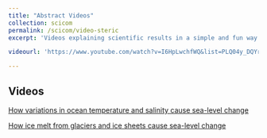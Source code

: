 ```yaml
---
title: "Abstract Videos"
collection: scicom
permalink: /scicom/video-steric
excerpt: 'Videos explaining scientific results in a simple and fun way.'

videourl: 'https://www.youtube.com/watch?v=I6HpLwchfWQ&list=PLQ04y_DQYrP8gMjPNN-9CsubYDbSGqfCN&ab_channel=carolinamachadolimadecamargo'

---
```


## Videos

[How variations in ocean temperature and salinity cause sea-level change](https://www.youtube.com/watch?v=Uh-GN9QznFI&t=1s&ab_channel=carolinamachadolimadecamargo)

[How ice melt from glaciers and ice sheets cause sea-level change](https://www.youtube.com/watch?v=I6HpLwchfWQ&ab_channel=carolinamachadolimadecamargo)



